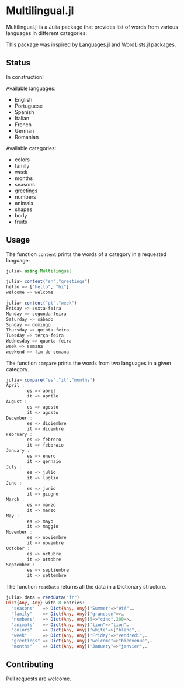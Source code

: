 # Multilingual.jl

Multilingual.jl is a Julia package that provides list of words from various languages in different categories.

This package was inspired by [Languages.jl](https://github.com/JuliaText/Languages.jl) and [WordLists.jl](https://github.com/LilithHafner/WordLists.jl) packages.

## Status

In construction!

Available languages:
- English
- Portuguese
- Spanish
- Italian
- French
- German
- Romanian

Available categories:
- colors
- family
- week
- months
- seasons
- greetings
- numbers
- animals
- shapes
- body
- fruits

## Usage

The function `content` prints the words of a category in a requested language:

```Julia
julia> using Multilingual

julia> content("en","greetings")
hello => ["hello", "hi"]
welcome => welcome

julia> content("pt","week")
Friday => sexta-feira
Monday => segunda-feira
Saturday => sábado
Sunday => domingo
Thursday => quinta-feira
Tuesday => terça-feira
Wednesday => quarta-feira
week => semana
weekend => fim de semana
```

The function `compare` prints the words from two languages in a given category.

```Julia
julia> compare("es","it","months")
April :
        es => abril
        it => aprile
August :
        es => agosto
        it => agosto
December :
        es => diciembre
        it => dicembre
February :
        es => febrero
        it => febbraio
January :
        es => enero
        it => gennaio
July :
        es => julio
        it => luglio
June :
        es => junio
        it => giugno
March :
        es => marzo
        it => marzo
May :
        es => mayo
        it => maggio
November :
        es => noviembre
        it => novembre
October :
        es => octubre
        it => ottobre
September :
        es => septiembre
        it => settembre
```

The function `readData` returns all the data in a Dictionary structure.

```Julia
julia> data = readData("fr")
Dict{Any, Any} with 8 entries:
  "seasons"   => Dict{Any, Any}("Summer"=>"été",…
  "family"    => Dict{Any, Any}("grandson"=>…
  "numbers"   => Dict{Any, Any}(5=>"cinq",200=>…
  "animals"   => Dict{Any, Any}("lion"=>"lion"…
  "colors"    => Dict{Any, Any}("white"=>["blanc",…
  "week"      => Dict{Any, Any}("Friday"=>"vendredi",…
  "greetings" => Dict{Any, Any}("welcome"=>"bienvenue",…
  "months"    => Dict{Any, Any}("January"=>"janvier",…

```


## Contributing

Pull requests are welcome.
